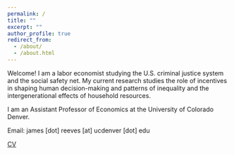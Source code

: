 ```yaml
---
permalink: /
title: ""
excerpt: ""
author_profile: true
redirect_from: 
  - /about/
  - /about.html
---
```


Welcome! I am a labor economist studying the U.S. criminal justice system and the social safety net. My current research studies the role of incentives in shaping human decision-making and patterns of inequality and the intergenerational effects of household resources.

I am an Assistant Professor of Economics at the University of Colorado Denver.

Email: james [dot] reeves [at] ucdenver [dot] edu

[CV](https://jmreeves.github.io/files/Reeves_CV.pdf)

